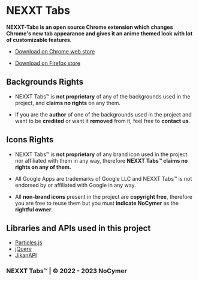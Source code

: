# NEXXT Tabs

**NEXXT-Tabs is an open source Chrome extension which changes Chrome's new tab appearance and gives it an anime themed look with lot of customizable features.**

- [Download on Chrome web store](https://chrome.google.com/webstore/detail/nexxt-tabs/dbocanalfbkfdbpjpnbjmipaidlogbmi)  

- [Download on Firefox store](https://addons.mozilla.org/en-US/firefox/addon/nexxt-tabs/)

## Backgrounds Rights

- NEXXT Tabs™ is **not proprietary** of any of the backgrounds used in the project, and **claims no rights** on any them.

- If you are the **author** of one of the backgrounds used in the project and want to be **credited** or want it **removed** from it, feel free to **contact us**.
  
## Icons Rights

- NEXXT Tabs™ is **not proprietary** of any brand icon used in the project nor affiliated with them in any way, therefore **NEXXT Tabs™ claims no rights on any of them.**

- All Google Apps are trademarks of Google LLC and NEXXT Tabs™ is not endorsed by or affiliated with Google in any way.

- All **non-brand icons** present in the project are **copyright free**, therefore you are free to reuse them but you must **indicate NoCymer** as the **rightful owner**.

## Libraries and APIs used in this project

- [Particles.js](https://github.com/VincentGarreau/particles.js/)
- [jQuery](https://jquery.com/)
- [JikanAPI](https://jikan.moe/)

### **NEXXT Tabs™ | © 2022 - 2023 NoCymer**
